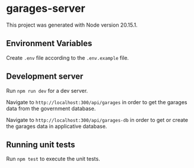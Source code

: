 # garages-server

This project was generated with Node version 20.15.1.

## Environment Variables

Create `.env` file according to the `.env.example` file.

## Development server

Run `npm run dev` for a dev server.

Navigate to `http://localhost:300/api/garages` in order to get the garages data from the government database.

Navigate to `http://localhost:300/api/garages-db` in order to get or create the garages data in applicative database.

## Running unit tests

Run `npm test` to execute the unit tests.
